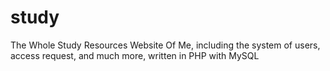 # study
The Whole Study Resources Website Of Me, including the system of users, access request, and much more, written in PHP with MySQL
